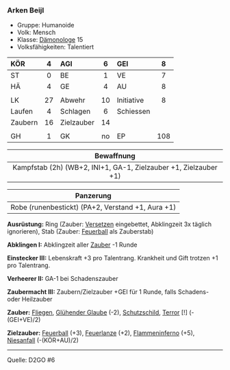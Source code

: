 ### Arken Beijl

- Gruppe: Humanoide
- Volk: Mensch
- Klasse: [Dämonologe](../../grw/charaktere-heldenklassen-daemonologe.md) 15
- Volksfähigkeiten: Talentiert

| KÖR     |  4  | AGI        |  6  | GEI        |  8  |
| :------ | :-: | :--------- | :-: | :--------- | :-: |
| ST      |  0  | BE         |  1  | VE         |  7  |
| HÄ      |  4  | GE         |  4  | AU         |  8  |
|         |     |            |     |            |     |
| LK      | 27  | Abwehr     | 10  | Initiative |  8  |
| Laufen  |  4  | Schlagen   |  6  | Schiessen  |     |
| Zaubern | 16  | Zielzauber | 14  |            |     |
|         |     |            |     |            |     |
| GH      |  1  | GK         | no  | EP         | 108 |

|                            Bewaffnung                            |
| :--------------------------------------------------------------: |
| Kampfstab (2h) (WB+2, INI+1, GA-1, Zielzauber +1, Zielzauber +1) |

|                     Panzerung                     |
| :-----------------------------------------------: |
| Robe (runenbestickt) (PA+2, Verstand +1, Aura +1) |

**Ausrüstung:** Ring (Zauber: [Versetzen](../../grw/zauber/versetzen.md) eingebettet, Abklingzeit 3x täglich ignorieren), Stab (Zauber: [Feuerball](../../grw/zauber/feuerball.md) als Zauberstab)

**Abklingen I:** Abklingzeit aller [Zauber](../../fanwerk/zauber/zauber.md) -1 Runde

**Einstecker III:** Lebenskraft +3 pro Talentrang. Krankheit und Gift trotzen +1 pro Talentrang.

**Verheerer II:** GA-1 bei Schadenszauber

**Zaubermacht III:** Zaubern/Zielzauber +GEI für 1 Runde, falls Schadens- oder Heilzauber

**Zauber:** [Fliegen](../../grw/zauber/fliegen.md), [Glühender Glaube](../../grw/zauber/gluehender-glaube.md) (-2), [Schutzschild](../../grw/zauber/schutzschild.md), [Terror](../../grw/zauber/terror.md) [!] (-(GEI+VE)/2)

**Zielzauber:** [Feuerball](../../grw/zauber/feuerball.md) (+3), [Feuerlanze](../../grw/zauber/feuerlanze.md) (+2), [Flammeninferno](../../grw/zauber/flammeninferno.md) (+5), [Niesanfall](../../grw/zauber/niesanfall.md) (-(KÖR+AU)/2)

---

Quelle: D2GO #6
